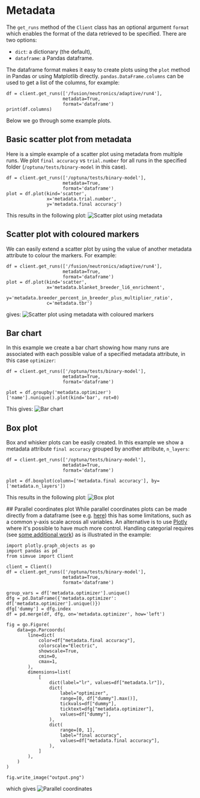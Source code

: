 # Metadata

The `get_runs` method of the `Client` class has an optional argument `format` which enables the format of the
data retrieved to be specified. There are two options:

* `dict`: a dictionary (the default),
* `dataframe`: a Pandas dataframe.

The dataframe format makes it easy to create plots using the `plot` method in Pandas or using Matplotlib directly.
`pandas.DataFrame.columns` can be used to get a list of the columns, for example:
```
df = client.get_runs(['/fusion/neutronics/adaptive/run4'],
                     metadata=True,
                     format='dataframe')
print(df.columns)
```
Below we go through some example plots.

## Basic scatter plot from metadata
Here is a simple example of a scatter plot using metadata from multiple runs. We plot `final accuracy` vs
`trial.number` for all runs in the specified folder (`/optuna/tests/binary-model` in this case).
```
df = client.get_runs(['/optuna/tests/binary-model'],
                     metadata=True,
                     format='dataframe')
plot = df.plot(kind='scatter',
               x='metadata.trial.number',
               y='metadata.final accuracy')
```
This results in the following plot:
![Scatter plot using metadata](images/scatter-metadata.png)

## Scatter plot with coloured markers
We can easily extend a scatter plot by using the value of another metadata attribute to colour the markers. For example:
```
df = client.get_runs(['/fusion/neutronics/adaptive/run4'],
                     metadata=True,
                     format='dataframe')
plot = df.plot(kind='scatter',
               x='metadata.blanket_breeder_li6_enrichment',
               y='metadata.breeder_percent_in_breeder_plus_multiplier_ratio',
               c='metadata.tbr')
```
gives:
![Scatter plot using metadata with coloured markers](images/scatter-metadata-colours.png)

## Bar chart
In this example we create a bar chart showing how many runs are associated with each possible
value of a specified metadata attribute, in this case `optimizer`:
```
df = client.get_runs(['/optuna/tests/binary-model'],
                     metadata=True,
                     format='dataframe')

plot = df.groupby('metadata.optimizer')['name'].nunique().plot(kind='bar', rot=0)
```
This gives:
![Bar chart](images/bar-chart-count.png)

## Box plot
Box and whisker plots can be easily created. In this example we show a metadata attribute `final accuracy`
grouped by another attribute, `n_layers`:
```
df = client.get_runs(['/optuna/tests/binary-model'],
                     metadata=True,
                     format='dataframe')

plot = df.boxplot(column=['metadata.final accuracy'], by=['metadata.n_layers'])
```
This results in the following plot:
![Box plot](images/boxplot-numlayers.png)

## Parallel coordinates plot
While parallel coordinates plots can be made directly from a dataframe
(see e.g. [here](https://pandas.pydata.org/docs/reference/api/pandas.plotting.parallel_coordinates.html)) this has some
limitations, such as a common y-axis scale across all variables. An alternative is to use [Plotly](https://plotly.com/python/parallel-coordinates-plot/)
where it's possible to have much more control. Handling categorial requires (see [some additional work](https://stackoverflow.com/a/64146570))
as is illustrated in the
example:
```
import plotly.graph_objects as go
import pandas as pd
from simvue import Client

client = Client()
df = client.get_runs(['/optuna/tests/binary-model'],
                     metadata=True,
                     format='dataframe')

group_vars = df['metadata.optimizer'].unique()
dfg = pd.DataFrame({'metadata.optimizer': df['metadata.optimizer'].unique()})
dfg['dummy'] = dfg.index
df = pd.merge(df, dfg, on='metadata.optimizer', how='left')

fig = go.Figure(
    data=go.Parcoords(
        line=dict(
            color=df["metadata.final accuracy"],
            colorscale="Electric",
            showscale=True,
            cmin=0,
            cmax=1,
        ),
        dimensions=list(
            [
                dict(label="lr", values=df["metadata.lr"]),
                dict(
                    label="optimizer",
                    range=[0, df["dummy"].max()],
                    tickvals=df["dummy"],
                    ticktext=dfg["metadata.optimizer"],
                    values=df["dummy"],
                ),
                dict(
                    range=[0, 1],
                    label="final accuracy",
                    values=df["metadata.final accuracy"],
                ),
            ]
        ),
    )
)

fig.write_image("output.png")
```
which gives
![Parallel coordinates](images/parallel-coordinates.png)
